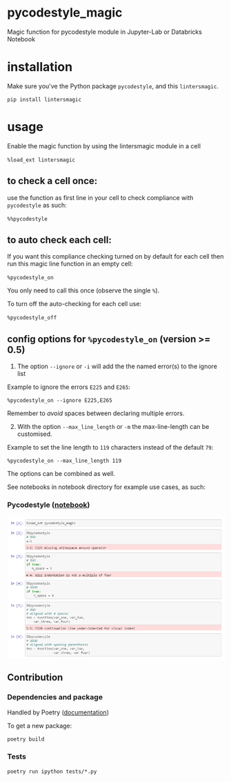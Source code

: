 # pycodestyle_magic
Magic function for pycodestyle module in Jupyter-Lab or Databricks Notebook

# installation
Make sure you've the Python package `pycodestyle`, and this `lintersmagic`.

```
pip install lintersmagic
```

# usage
Enable the magic function by using the lintersmagic module in a cell

`%load_ext lintersmagic`

## to check a cell once:
use the function as first line in your cell to check compliance with `pycodestyle` as such:

`%%pycodestyle`

## to auto check each cell:
If you want this compliance checking turned on by default for each cell then run this magic line function in an empty cell:

`%pycodestyle_on`

You only need to call this once (observe the single `%`).

To turn off the auto-checking for each cell use:

`%pycodestyle_off`


## config options for `%pycodestyle_on` (version >= 0.5)

1. The option `--ignore` or `-i` will add the the named error(s) to the ignore list

Example to ignore the errors `E225` and `E265`:
```
%pycodestyle_on --ignore E225,E265
``` 
Remember to _avoid_ spaces between declaring multiple errors.

2. With the option `--max_line_length` or `-m` the max-line-length can be customised.

Example to set the line length to `119` characters instead of the default `79`:
```
%pycodestyle_on --max_line_length 119
```

The options can be combined as well. 


See notebooks in notebook directory for example use cases, as such:
### Pycodestyle ([notebook](https://github.com/mattijn/pycodestyle_magic/blob/master/notebook/example%20pycodestyle_magic.ipynb))
![alt text](img/pycodestyle.PNG)

## Contribution

### Dependencies and package

Handled by Poetry ([documentation](https://python-poetry.org/))

To get a new package:

```
poetry build
```

### Tests

```
poetry run ipython tests/*.py
```
